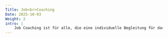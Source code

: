 ```yaml
---
Title: Job<br>Coaching
Date: 2025-10-03
Weight: 2
intro: |
    Job Coaching ist für alle, die eine individuelle Begleitung für das Gelingen im Arbeitsprozess suchen – von der Stellensuche bis zur Stabilisierung im Beruf. Durch unseren systemischen Ansatz bauen wir die Arbeits- und Leistungsfähigkeit auf, indem wir integrationshemmende Faktoren aktiv beheben und Ressourcen sowie die Selbstwirksamkeit stärken. Dieser erfolgt in enger Kooperation mit allen Fachkräften und unter Einbezug der Arbeitgebenden.
---
```

